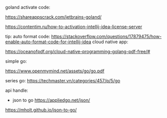 goland activate code:

https://shareappscrack.com/jetbrains-goland/

https://contentim.ru/how-to-activation-intellij-idea-license-server

tip: auto format code: https://stackoverflow.com/questions/17879475/how-enable-auto-format-code-for-intellij-idea 
cloud native app: 

https://oceanofpdf.org/cloud-native-programming-golang-pdf-free/#

simple go:

https://www.openmymind.net/assets/go/go.pdf


series go:
https://techmaster.vn/categories/457/p/5/go


api handle: 
* json to go
https://appliedgo.net/json/ 

https://mholt.github.io/json-to-go/
